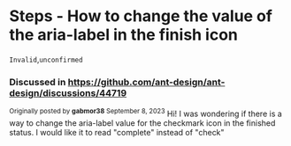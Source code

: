# Steps - How to change the value of the aria-label in the finish icon

`Invalid`,`unconfirmed`

### Discussed in https://github.com/ant-design/ant-design/discussions/44719

<div type='discussions-op-text'>

<sup>Originally posted by **gabmor38** September 8, 2023</sup>
Hi! I was wondering if there is a way to change the aria-label value for the checkmark icon in the finished status. I would like it to read "complete" instead of "check"</div>

